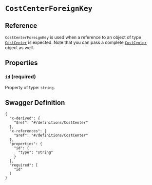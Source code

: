 # `CostCenterForeignKey` #





## Reference ##

`CostCenterForeignKey` is used when a reference to an object of type [`CostCenter`](./../definitions/CostCenter.mkd) is expected.
Note that you can pass a complete [`CostCenter`](./../definitions/CostCenter.mkd) object as well.


## Properties ##

### `id` (required) ###




Property of type: `string`.







## Swagger Definition ##

    {
      "x-derived": {
        "$ref": "#/definitions/CostCenter"
      }, 
      "x-references": {
        "$ref": "#/definitions/CostCenter"
      }, 
      "properties": {
        "id": {
          "type": "string"
        }
      }, 
      "required": [
        "id"
      ]
    }
